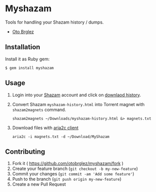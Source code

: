 # Myshazam

Tools for handling your Shazam history / dumps.

- [Oto Brglez](http://github.com/otobrglez)

## Installation

Install it as Ruby gem:

    $ gem install myshazam

## Usage

1. Login into your [Shazam](http://www.shazam.com/) account and click on [downlaod history](http://www.shazam.com/myshazam/download-history).

2. Convert Shazam ```myshazam-history.html``` into Torrent magnet with ```shazam2magnets``` command.

    ```
    shazam2magnets ~/Downloads/myshazam-history.html &> magnets.txt
    ```

3. Download files with [aria2c client](http://aria2.sourceforge.net/)

    ```
    aria2c -i magnets.txt -d ~/Download/MyShazam
    ```

## Contributing

1. Fork it ( https://github.com/otobrglez/myshazam/fork )
2. Create your feature branch (`git checkout -b my-new-feature`)
3. Commit your changes (`git commit -am 'Add some feature'`)
4. Push to the branch (`git push origin my-new-feature`)
5. Create a new Pull Request
